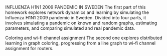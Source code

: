 INFLUENZA H1N1 2009 PANDEMIC IN SWEDEN
The first part of this homework explores network dynamics and learning by simulating the Influenza H1N1 2009 pandemic in Sweden. Divided into four parts, it involves simulating a pandemic on known and random graphs, estimating parameters, and comparing simulated and real pandemic data.

Coloring and wi-fi channel assignment
The second one explores distributed learning in graph coloring, progressing from a line graph to wi-fi channel assignment for routers.
